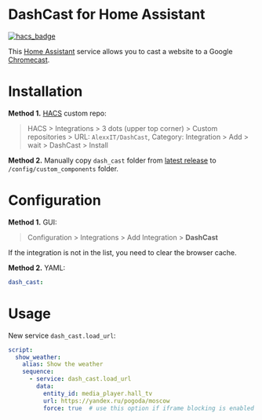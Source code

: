 # DashCast for Home Assistant

[![hacs_badge](https://img.shields.io/badge/HACS-Custom-orange.svg)](https://github.com/custom-components/hacs)

This [Home Assistant](https://www.home-assistant.io/) service allows you to cast a website to a Google [Chromecast](https://en.wikipedia.org/wiki/Chromecast).

# Installation

**Method 1.** [HACS](https://hacs.xyz/) custom repo:

> HACS > Integrations > 3 dots (upper top corner) > Custom repositories > URL: `AlexxIT/DashCast`, Category: Integration > Add > wait > DashCast > Install

**Method 2.** Manually copy `dash_cast` folder from [latest release](https://github.com/AlexxIT/DashCast/releases/latest) to `/config/custom_components` folder.

# Configuration

**Method 1.** GUI:

> Configuration > Integrations > Add Integration > **DashCast**

If the integration is not in the list, you need to clear the browser cache.

**Method 2.** YAML:

```yaml
dash_cast:
```

# Usage

New service `dash_cast.load_url`:

```yaml
script:
  show_weather:
    alias: Show the weather
    sequence:
      - service: dash_cast.load_url
        data:
          entity_id: media_player.hall_tv
          url: https://yandex.ru/pogoda/moscow
          force: true  # use this option if iframe blocking is enabled on the site
```
